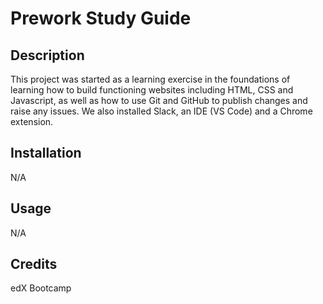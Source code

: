 # Prework Study Guide

## Description

This project was started as a learning exercise in the foundations of learning how to build functioning websites including HTML, CSS and Javascript, as well as how to use Git and GitHub to publish changes and raise any issues. We also installed Slack, an IDE (VS Code) and a Chrome extension.

## Installation

N/A

## Usage

N/A

## Credits

edX Bootcamp



